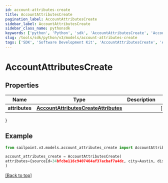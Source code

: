 ```yaml
---
id: account-attributes-create
title: AccountAttributesCreate
pagination_label: AccountAttributesCreate
sidebar_label: AccountAttributesCreate
sidebar_class_name: pythonsdk
keywords: ['python', 'Python', 'sdk', 'AccountAttributesCreate', 'AccountAttributesCreate'] 
slug: /tools/sdk/python/v3/models/account-attributes-create
tags: ['SDK', 'Software Development Kit', 'AccountAttributesCreate', 'AccountAttributesCreate']
---
```


# AccountAttributesCreate


## Properties

Name | Type | Description | Notes
------------ | ------------- | ------------- | -------------
**attributes** | [**AccountAttributesCreateAttributes**](account-attributes-create-attributes) |  | [required]
}

## Example

```python
from sailpoint.v3.models.account_attributes_create import AccountAttributesCreate

account_attributes_create = AccountAttributesCreate(
attributes={sourceId=34bfcbe116c9407464af37acbaf7a4dc, city=Austin, displayName=John Doe, userName=jdoe, sAMAccountName=jDoe, mail=john.doe@sailpoint.com}
)

```
[[Back to top]](#) 

